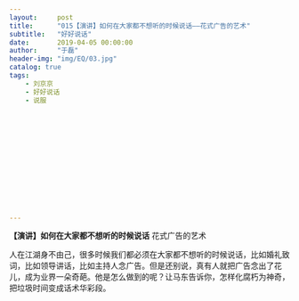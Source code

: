 ```yaml
---
layout:     post
title:      "015【演讲】如何在大家都不想听的时候说话——花式广告的艺术"
subtitle:   "好好说话"
date:       2019-04-05 00:00:00
author:     "于磊"
header-img: "img/EQ/03.jpg"
catalog: true
tags:
    - 刘京京
    - 好好说话
    - 说服














---
```


   **【演讲】如何在大家都不想听的时候说话**
 花式广告的艺术
   

  

   人在江湖身不由己，很多时候我们都必须在大家都不想听的时候说话，比如婚礼致词，比如领导讲话，比如主持人念广告。但是还别说，真有人就把广告念出了花儿，成为业界一朵奇葩。他是怎么做到的呢？让马东告诉你，怎样化腐朽为神奇，把垃圾时间变成话术华彩段。
 